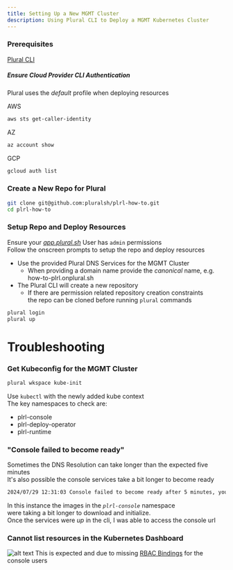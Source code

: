 ```yaml
---
title: Setting Up a New MGMT Cluster
description: Using Plural CLI to Deploy a MGMT Kubernetes Cluster
---
```


### Prerequisites
[Plural CLI](/how-to/set-up/plural-cli)

##### Ensure Cloud Provider CLI Authentication
Plural uses the _default_ profile when deploying resources  

AWS  
```sh
aws sts get-caller-identity
```  
AZ
```sh
az account show
```
GCP
```sh
gcloud auth list
```


### Create a New Repo for Plural
```sh
git clone git@github.com:pluralsh/plrl-how-to.git
cd plrl-how-to
```

### Setup Repo and Deploy Resources
Ensure your _[app.plural.sh](https://app.plural.sh/profile/me)_ User has `admin` permissions  
Follow the onscreen prompts to setup the repo and deploy resources  
* Use the provided Plural DNS Services for the MGMT Cluster
  * When providing a domain name provide the _canonical_ name, e.g. how-to-plrl.onplural.sh
* The Plural CLI will create a new repository
  * If there are permission related repository creation constraints  
    the repo can be cloned before running `plural` commands
```sh
plural login
plural up
```

# Troubleshooting
### Get Kubeconfig for the MGMT Cluster
```sh
plural wkspace kube-init
```

Use `kubectl` with the newly added kube context  
The key namespaces to check are:   
* plrl-console
* plrl-deploy-operator
* plrl-runtime

### "Console failed to become ready"
Sometimes the DNS Resolution can take longer than the expected five minutes  
It's also possible the console services take a bit longer to become ready  
```sh
2024/07/29 12:31:03 Console failed to become ready after 5 minutes, you might want to inspect the resources in the plrl-console namespace
```
In this instance the images in the _`plrl-console`_ namespace  
were taking a bit longer to download and initialize.  
Once the services were _up_ in the cli, I was able to access the console url

### Cannot list resources in the Kubernetes Dashboard
![alt text](/images/how-to/k8s-dash-403.png)
This is expected and due to missing [RBAC Bindings](https://github.com/pluralsh/documentation/blob/main/pages/deployments/dashboard.md) for the console users  
